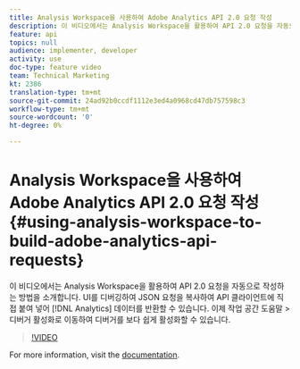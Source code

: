 ```yaml
---
title: Analysis Workspace을 사용하여 Adobe Analytics API 2.0 요청 작성
description: 이 비디오에서는 Analysis Workspace을 활용하여 API 2.0 요청을 자동으로 작성하는 방법을 소개합니다. UI를 디버깅하여 JSON 요청을 복사하여 API 클라이언트에 직접 붙여 넣어 Analytics 데이터를 반환할 수 있습니다.
feature: api
topics: null
audience: implementer, developer
activity: use
doc-type: feature video
team: Technical Marketing
kt: 2386
translation-type: tm+mt
source-git-commit: 24ad92b0ccdf1112e3ed4a0968cd47db757598c3
workflow-type: tm+mt
source-wordcount: '0'
ht-degree: 0%

---
```



# Analysis Workspace을 사용하여 Adobe Analytics API 2.0 요청 작성 {#using-analysis-workspace-to-build-adobe-analytics-api-requests}

이 비디오에서는 Analysis Workspace을 활용하여 API 2.0 요청을 자동으로 작성하는 방법을 소개합니다. UI를 디버깅하여 JSON 요청을 복사하여 API 클라이언트에 직접 붙여 넣어 [!DNL Analytics] 데이터를 반환할 수 있습니다. 이제 작업 공간 도움말 > 디버거 활성화로 이동하여 디버거를 보다 쉽게 활성화할 수 있습니다.

>[!VIDEO](https://video.tv.adobe.com/v/25890/?quality=12)

For more information, visit the [documentation](https://www.adobe.io/apis/experiencecloud/analytics/docs.html#!AdobeDocs/analytics-2.0-apis/master/reporting-tricks.md).
